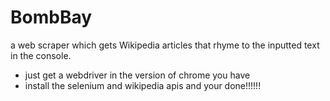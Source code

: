 # BombBay
a web scraper which gets Wikipedia articles that rhyme to the inputted text in the console.
- just get a webdriver in the version of chrome you have
- install the selenium and wikipedia apis
and your done!!!!!!

